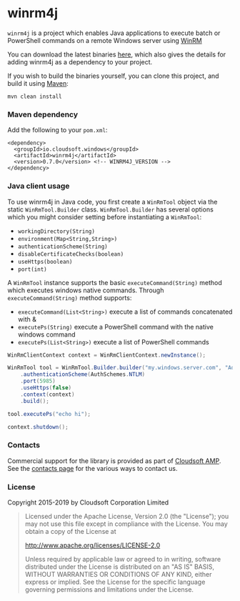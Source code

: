 # winrm4j

`winrm4j` is a project which enables Java applications to execute batch or PowerShell commands on a remote Windows server 
using [WinRM](https://msdn.microsoft.com/en-us/library/aa384426(v=vs.85).aspx)

You can download the latest binaries [here](http://mvnrepository.com/artifact/io.cloudsoft.windows/winrm4j), which also gives the details
for adding winrm4j as a dependency to your project.

If you wish to build the binaries yourself, you can clone this project, and build it using [Maven](https://maven.apache.org/):

`mvn clean install`


### Maven dependency

Add the following to your `pom.xml`:

```
<dependency>
  <groupId>io.cloudsoft.windows</groupId>
  <artifactId>winrm4j</artifactId>
  <version>0.7.0</version> <!-- WINRM4J_VERSION -->
</dependency>
```

### Java client usage

To use winrm4j in Java code, you first create a `WinRmTool` object via the static `WinRmTool.Builder` class.
`WinRmTool.Builder` has several options which you might consider setting before instantiating a `WinRmTool`:

* `workingDirectory(String)`
* `environment(Map<String,String>)`
* `authenticationScheme(String)`
* `disableCertificateChecks(boolean)`
* `useHttps(boolean)`
* `port(int)`

A `WinRmTool` instance supports the basic `executeCommand(String)` method which executes windows native commands.
Through `executeCommand(String)` method supports:

* `executeCommand(List<String>)` execute a list of commands concatenated with &
* `executePs(String)` execute a PowerShell command with the native windows command
* `executePs(List<String>)` execute a list of PowerShell commands

``` java
WinRmClientContext context = WinRmClientContext.newInstance();

WinRmTool tool = WinRmTool.Builder.builder("my.windows.server.com", "Administrator", "pa55w0rd!")
    .authenticationScheme(AuthSchemes.NTLM)
    .port(5985)
    .useHttps(false)
    .context(context)
    .build();

tool.executePs("echo hi");

context.shutdown();
```

### Contacts

Commercial support for the library is provided as part of [Cloudsoft AMP](https://cloudsoft.io/products/). See the [contacts page](https://cloudsoft.io/support) for the various ways to contact us.

### License

Copyright 2015-2019 by Cloudsoft Corporation Limited

> Licensed under the Apache License, Version 2.0 (the "License");
> you may not use this file except in compliance with the License.
> You may obtain a copy of the License at
> 
> http://www.apache.org/licenses/LICENSE-2.0
> 
> Unless required by applicable law or agreed to in writing, software
> distributed under the License is distributed on an "AS IS" BASIS,
> WITHOUT WARRANTIES OR CONDITIONS OF ANY KIND, either express or implied.
> See the License for the specific language governing permissions and
> limitations under the License.
